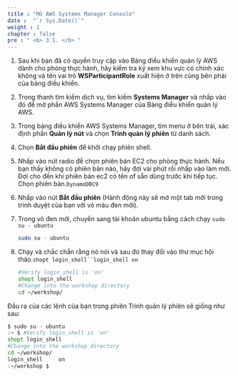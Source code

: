 ```yaml
---
title : "Mở AWS Systems Manager Console"
date :  "`r Sys.Date()`" 
weight : 1
chapter : false
pre : " <b> 3.1. </b> "
---
```

1. Sau khi bạn đã có quyền truy cập vào Bảng điều khiển quản lý AWS dành cho phòng thực hành, hãy kiểm tra kỹ xem khu vực có chính xác không và tên vai trò **WSParticipantRole** xuất hiện ở trên cùng bên phải của bảng điều khiển.
2. Trong thanh tìm kiếm dịch vụ, tìm kiếm **Systems Manager** và nhấp vào đó để mở phần AWS Systems Manager của Bảng điều khiển quản lý AWS.
3. Trong bảng điều khiển AWS Systems Manager, tìm menu ở bên trái, xác định phần **Quản lý nút** và chọn **Trình quản lý phiên** từ danh sách.
4. Chọn **Bắt đầu phiên** để khởi chạy phiên shell.
5. Nhấp vào nút radio để chọn phiên bản EC2 cho phòng thực hành. Nếu bạn thấy không có phiên bản nào, hãy đợi vài phút rồi nhấp vào làm mới. Đợi cho đến khi phiên bản ec2 có tên of sẵn dùng trước khi tiếp tục. Chọn phiên bản.`DynamoDBC9`
6. Nhấp vào nút **Bắt đầu phiên** (Hành động này sẽ mở một tab mới trong trình duyệt của bạn với vỏ màu đen mới).
7. Trong vỏ đen mới, chuyển sang tài khoản ubuntu bằng cách chạy `sudo su - ubuntu`
    
    ```bash
    sudo su - ubuntu
    ```
    
8. Chạy và chắc chắn rằng nó nói và sau đó thay đổi vào thư mục hội thảo.`shopt login_shell``login_shell on`
    
    ```bash
    #Verify login_shell is 'on'
    shopt login_shell
    #Change into the workshop directory
    cd ~/workshop/
    ```
    

Đầu ra của các lệnh của bạn trong phiên Trình quản lý phiên sẽ giống như sau:

```bash
$ sudo su - ubuntu
:~ $ #Verify login_shell is 'on'
shopt login_shell
#Change into the workshop directory
cd ~/workshop/
login_shell     on
:~/workshop $
```